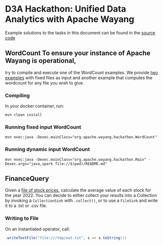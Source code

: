 # D3A Hackathon: Unified Data Analytics with Apache Wayang
Example solutions to the tasks in this document can be found in the
[source code](./src/main/java/org/apache/wayang/hackathon)

## WordCount To ensure your instance of Apache Wayang is operational,
try to compile and execute one of the WordCount examples.
We provide [two examples](./src/main/java/org/apache/wayang/hackathon)
with fixed files as input and another example that computes the
wordcount for any file you wish to give.

### Compiling
In your docker container, run:
```shell
mvn clean install
```

### Running fixed input WordCount
```shell
mvn exec:java -Dexec.mainClass="org.apache.wayang.hackathon.WordCount"
```

### Running dynamic input WordCount
```shell
mvn exec:java -Dexec.mainClass="org.apache.wayang.hackathon.Main" -Dexec.args="java,spark file://$(pwd)/README.md"
```

## FinanceQuery

Given a [file of stock prices](./src/main/resources/input/Stock_Prices_2022.csv),
calculate the average value of each stock for the year 2022.
You can decide to either collect your results into a Collection by
invoking a `CollectionSink` with `.collect()`, or to use a `FileSink`
and write it to a .txt or .csv file.

### Writing to File
On an instantiated operator, call:

```java
.writeTextFile("file:///tmp/out.txt", s => s.toString())
```

